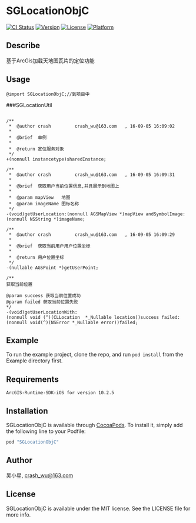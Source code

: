 # SGLocationObjC

[![CI Status](http://img.shields.io/travis/crash_wu/SGLocationObjC.svg?style=flat)](https://travis-ci.org/crash-wu/SGLocationObjC)
[![Version](https://img.shields.io/cocoapods/v/SGLocationObjC.svg?style=flat)](http://cocoapods.org/pods/SGLocationObjC)
[![License](https://img.shields.io/cocoapods/l/SGLocationObjC.svg?style=flat)](http://cocoapods.org/pods/SGLocationObjC)
[![Platform](https://img.shields.io/cocoapods/p/SGLocationObjC.svg?style=flat)](http://cocoapods.org/pods/SGLocationObjC)

## Describe
基于ArcGis加载天地图瓦片的定位功能

## Usage
```
@import SGLocationObjC;//到项目中

```

###SGLocationUtil
```

/**
 *  @author crash         crash_wu@163.com   , 16-09-05 16:09:02
 *
 *  @brief  单例
 *
 *  @return 定位服务对象
 */
+(nonnull instancetype)sharedInstance;

/**
 *  @author crash         crash_wu@163.com   , 16-09-05 16:09:31
 *
 *  @brief  获取用户当前位置信息,并且展示到地图上
 *
 *  @param mapView   地图
 *  @param imageName 图标名称
 */
-(void)getUserLocation:(nonnull AGSMapView *)mapView andSymbolImage:(nonnull NSString *)imageName;

/**
 *  @author crash         crash_wu@163.com   , 16-09-05 16:09:29
 *
 *  @brief  获取当前用户用户位置坐标
 *
 *  @return 用户位置坐标
 */
-(nullable AGSPoint *)getUserPoint;

/**
获取当前位置

@param success 获取当前位置成功
@param failed 获取当前位置失败
*/
-(void)getUserLocationWith:
(nonnull void (^)(CLLocation  *_Nullable location))success failed:
(nonnull void(^)(NSError *_Nullable error))failed;

```

## Example

To run the example project, clone the repo, and run `pod install` from the Example directory first.

## Requirements
    ArcGIS-Runtime-SDK-iOS for version 10.2.5

## Installation

SGLocationObjC is available through [CocoaPods](http://cocoapods.org). To install
it, simply add the following line to your Podfile:

```ruby
pod "SGLocationObjC"
```

## Author

吴小星, crash_wu@163.com

## License

SGLocationObjC is available under the MIT license. See the LICENSE file for more info.
